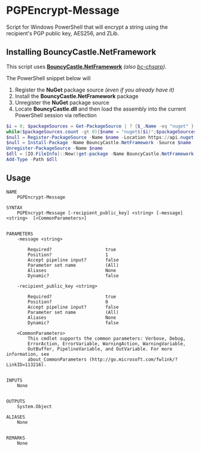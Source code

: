 # PGPEncrypt-Message
Script for Windows PowerShell that will encrypt a string using the recipient's PGP public key, AES256, and ZLib.  
  
## Installing BouncyCastle.NetFramework
This script uses **[BouncyCastle.NetFramework](https://www.nuget.org/packages/BouncyCastle.NetFramework/)** *(also [bc-chsarp](https://github.com/bcgit/bc-csharp))*.  
  
The PowerShell snippet below will
   1. Register the **NuGet** package source *(even if you already have it)*
   2. Install the **BouncyCastle.NetFramework** package
   3. Unregister the **NuGet** package source
   4. Locate **BouncyCastle.dll** and then load the assembly into the current PowerShell session via reflection
```ps1
$i = 0; $packageSources = Get-PackageSource | ? {$_.Name -eq "nuget" }
while($packageSources.count -gt 0){$name = "nuget$($i)";$packageSources = Get-PackageSource | ? {$_.Name -eq $name};$i++}
$null = Register-PackageSource -Name $name -Location https://api.nuget.org/v3/index.json -ProviderName NuGet -Trusted
$null = Install-Package -Name BouncyCastle.NetFramework -Source $name
Unregister-PackageSource -Name $name
$dll = [IO.FileInfo]::New((get-package -Name BouncyCastle.NetFramework | % source)).Directory.EnumerateFiles("*.dll",[System.IO.SearchOption]::AllDirectories)[0].FullName
Add-Type -Path $dll
```  
## Usage
```
NAME
    PGPEncrypt-Message
    
SYNTAX
    PGPEncrypt-Message [-recipient_public_key] <string> [-message] <string>  [<CommonParameters>]
    
    
PARAMETERS
    -message <string>
        
        Required?                    true
        Position?                    1
        Accept pipeline input?       false
        Parameter set name           (All)
        Aliases                      None
        Dynamic?                     false
        
    -recipient_public_key <string>
        
        Required?                    true
        Position?                    0
        Accept pipeline input?       false
        Parameter set name           (All)
        Aliases                      None
        Dynamic?                     false
        
    <CommonParameters>
        This cmdlet supports the common parameters: Verbose, Debug,
        ErrorAction, ErrorVariable, WarningAction, WarningVariable,
        OutBuffer, PipelineVariable, and OutVariable. For more information, see 
        about_CommonParameters (http://go.microsoft.com/fwlink/?LinkID=113216). 
    
    
INPUTS
    None
    
    
OUTPUTS
    System.Object
    
ALIASES
    None
    

REMARKS
    None
```
